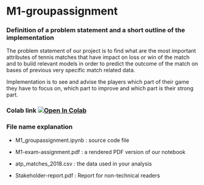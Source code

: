 # M1-groupassignment

### Definition of a problem statement and a short outline of the implementation

The problem statement of our project is to find what are the most important attributes of tennis matches that have impact on loss or win of the match and to build relevant models in order to predict the outcome of the match on bases of previous very specific match related data.

Implementation is to see and advise the players which part of their game they have to focus on, which part to improve and which part is their strong part.
### Colab link [![Open In Colab](https://colab.research.google.com/assets/colab-badge.svg)](https://colab.research.google.com/drive/1Ly-F4WETJwZ9l5nqmpvCU34KNNlRVxkO)
### File name explanation 
- M1_groupassignment.ipynb : source code file

- M1-exam-assignment.pdf : a rendered PDF version of our notebook

- atp_matches_2018.csv : the data used in your analysis

- Stakeholder-report.pdf : Report for non-technical readers
